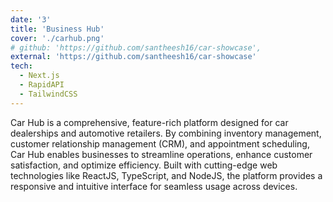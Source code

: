 ```yaml
---
date: '3'
title: 'Business Hub'
cover: './carhub.png'
# github: 'https://github.com/santheesh16/car-showcase',
external: 'https://github.com/santheesh16/car-showcase'
tech:
  - Next.js
  - RapidAPI
  - TailwindCSS
---
```


Car Hub is a comprehensive, feature-rich platform designed for car dealerships and automotive retailers. By combining inventory management, customer relationship management (CRM), and appointment scheduling, Car Hub enables businesses to streamline operations, enhance customer satisfaction, and optimize efficiency. Built with cutting-edge web technologies like ReactJS, TypeScript, and NodeJS, the platform provides a responsive and intuitive interface for seamless usage across devices.
